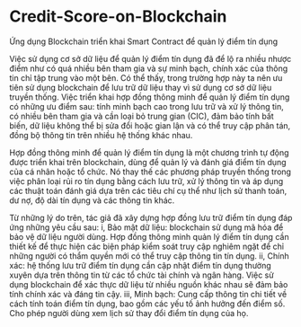 # Credit-Score-on-Blockchain

Ứng dụng Blockchain triển khai Smart Contract để quản lý điểm tín dụng

Việc sử dụng cơ sở dữ liệu để quản lý điểm tín dụng đã để lộ ra nhiều nhược điểm như có quá nhiều bên tham gia và sự minh bạch, chính xác của thông tin chỉ tập trung vào một bên. Có thể thấy, trong trường hợp này ta nên ưu tiên sử dụng blockchain để lưu trữ dữ liệu thay vì sử dụng cơ sở dữ liệu truyền thống. Việc triển khai hợp đồng thông minh để quản lý điểm tín dụng có những ưu điểm sau: tính minh bạch cao trong lưu trữ và xử lý thông tin, có nhiều bên tham gia và cần loại bỏ trung gian (CIC), đảm bảo tính bất biến, dữ liệu không thể bị sửa đổi hoặc gian lận và có thể truy cập phân tán, đồng bộ thông tin trên nhiều hệ thống khác nhau.

Hợp đồng thông minh để quản lý điểm tín dụng là một chương trình tự động được triển khai trên blockchain, dùng để quản lý và đánh giá điểm tín dụng của cá nhân hoặc tổ chức. Nó thay thế các phương pháp truyền thống trong việc phân loại rủi ro tín dụng bằng cách lưu trữ, xử lý thông tin và áp dụng các thuật toán đánh giá dựa trên các tiêu chí cụ thể như lịch sử thanh toán, dư nợ, độ dài tín dụng và các thông tin khác. 

Từ những lý do trên, tác giả đã xây dựng hợp đồng lưu trữ điểm tín dụng đáp ứng những yêu cầu sau:
i, Bảo mật dữ liệu: blockchain sử dụng mã hóa để bảo vệ dữ liệu người dùng. Hợp đồng thông minh quản lý điểm tín dụng cần thiết kế để thực hiện các biện pháp kiểm soát truy cập nghiêm ngặt để chỉ những người có thẩm quyền mới có thể truy cập thông tin tín dụng. 
ii, Chính xác: hệ thống lưu trữ điểm tín dụng cần cập nhật điểm tín dụng thường xuyên dựa trên thông tin từ các tổ chức tài chính và ngân hàng. Việc sử dụng blockchain để xác thực dữ liệu từ nhiều nguồn khác nhau sẽ đảm bảo tính chính xác và đáng tin cậy. 
iii, Minh bạch: Cung cấp thông tin chi tiết về cách tính toán điểm tín dụng, bao gồm các yếu tố ảnh hưởng đến điểm số. Cho phép người dùng xem lịch sử thay đổi điểm tín dụng của họ. 
